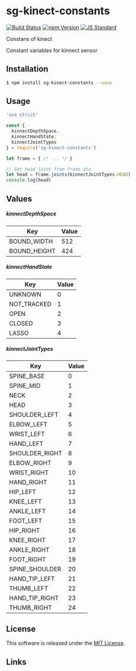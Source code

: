 sg-kinect-constants
==========

<!---
This file is generated by ape-tmpl. Do not update manually.
--->

<!-- Badge Start -->
<a name="badges"></a>

[![Build Status][bd_travis_shield_url]][bd_travis_url]
[![npm Version][bd_npm_shield_url]][bd_npm_url]
[![JS Standard][bd_standard_shield_url]][bd_standard_url]

[bd_repo_url]: https://github.com/realglobe-Inc/sg-kinect-constants
[bd_travis_url]: http://travis-ci.org/realglobe-Inc/sg-kinect-constants
[bd_travis_shield_url]: http://img.shields.io/travis/realglobe-Inc/sg-kinect-constants.svg?style=flat
[bd_license_url]: https://github.com/realglobe-Inc/sg-kinect-constants/blob/master/LICENSE
[bd_codeclimate_url]: http://codeclimate.com/github/realglobe-Inc/sg-kinect-constants
[bd_codeclimate_shield_url]: http://img.shields.io/codeclimate/github/realglobe-Inc/sg-kinect-constants.svg?style=flat
[bd_codeclimate_coverage_shield_url]: http://img.shields.io/codeclimate/coverage/github/realglobe-Inc/sg-kinect-constants.svg?style=flat
[bd_gemnasium_url]: https://gemnasium.com/realglobe-Inc/sg-kinect-constants
[bd_gemnasium_shield_url]: https://gemnasium.com/realglobe-Inc/sg-kinect-constants.svg
[bd_npm_url]: http://www.npmjs.org/package/sg-kinect-constants
[bd_npm_shield_url]: http://img.shields.io/npm/v/sg-kinect-constants.svg?style=flat
[bd_standard_url]: http://standardjs.com/
[bd_standard_shield_url]: https://img.shields.io/badge/code%20style-standard-brightgreen.svg

<!-- Badge End -->


<!-- Description Start -->
<a name="description"></a>

Constans of kinect

<!-- Description End -->


<!-- Overview Start -->
<a name="overview"></a>

Constant variables for kinnect sensor

<!-- Overview End -->


<!-- Sections Start -->
<a name="sections"></a>

<!-- Section from "doc/guides/01.Installation.md.hbs" Start -->

<a name="section-doc-guides-01-installation-md"></a>
Installation
-----

```bash
$ npm install sg-kinect-constants --save
```


<!-- Section from "doc/guides/01.Installation.md.hbs" End -->

<!-- Section from "doc/guides/02.Usage.md.hbs" Start -->

<a name="section-doc-guides-02-usage-md"></a>
Usage
---------

```javascript
'use strict'

const {
  kinnectDepthSpace,
  kinnectHandState,
  kinnectJointTypes
} = require('sg-kinect-constants')

let frame = { /* ... */ }

// Get head joint from frame ata
let head = frame.joints(kinnectJointTypes.HEAD)
console.log(head)

```


<!-- Section from "doc/guides/02.Usage.md.hbs" End -->

<!-- Section from "doc/guides/03.Values.md.hbs" Start -->

<a name="section-doc-guides-03-values-md"></a>
Values
------

##### kinnectDepthSpace

| Key | Value |
| --- | ---- |
| BOUND_WIDTH | 512 |
| BOUND_HEIGHT | 424 |


##### kinnectHandState

| Key | Value |
| --- | ---- |
| UNKNOWN | 0 |
| NOT_TRACKED | 1 |
| OPEN | 2 |
| CLOSED | 3 |
| LASSO | 4 |


##### kinnectJointTypes

| Key | Value |
| --- | ---- |
| SPINE_BASE | 0 |
| SPINE_MID | 1 |
| NECK | 2 |
| HEAD | 3 |
| SHOULDER_LEFT | 4 |
| ELBOW_LEFT | 5 |
| WRIST_LEFT | 6 |
| HAND_LEFT | 7 |
| SHOULDER_RIGHT | 8 |
| ELBOW_RIGHT | 9 |
| WRIST_RIGHT | 10 |
| HAND_RIGHT | 11 |
| HIP_LEFT | 12 |
| KNEE_LEFT | 13 |
| ANKLE_LEFT | 14 |
| FOOT_LEFT | 15 |
| HIP_RIGHT | 16 |
| KNEE_RIGHT | 17 |
| ANKLE_RIGHT | 18 |
| FOOT_RIGHT | 19 |
| SPINE_SHOULDER | 20 |
| HAND_TIP_LEFT | 21 |
| THUMB_LEFT | 22 |
| HAND_TIP_RIGHT | 23 |
| THUMB_RIGHT | 24 |




<!-- Section from "doc/guides/03.Values.md.hbs" End -->


<!-- Sections Start -->


<!-- LICENSE Start -->
<a name="license"></a>

License
-------
This software is released under the [MIT License](https://github.com/realglobe-Inc/sg-kinect-constants/blob/master/LICENSE).

<!-- LICENSE End -->


<!-- Links Start -->
<a name="links"></a>

Links
------


<!-- Links End -->
